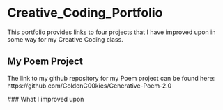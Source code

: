 # Creative_Coding_Portfolio
<p>This portfolio provides links to four projects that I have improved upon in some way for my Creative Coding class.</p> 

## My Poem Project
<p>The link to my github repository for my Poem project can be found here: https://github.com/GoldenC00kies/Generative-Poem-2.0</p>
### What I improved upon





